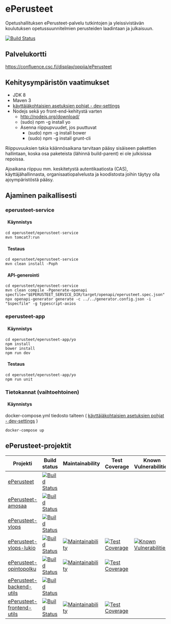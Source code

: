 # ePerusteet 

Opetushallituksen ePerusteet-palvelu tutkintojen ja yleissivistävän koulutuksen opetussuunnitelmien perusteiden laadintaan ja julkaisuun.

[![Build Status](https://travis-ci.org/Opetushallitus/eperusteet.svg?branch=master)](https://travis-ci.org/Opetushallitus/eperusteet)


## Palvelukortti
<https://confluence.csc.fi/display/oppija/ePerusteet>

## Kehitysympäristön vaatimukset

- JDK 8
- Maven 3
- [käyttäjäkohtaisien asetuksien pohjat - dev-settings](/dev-settings.md)
- Nodejs sekä yo front-end-kehitystä varten
  - <http://nodejs.org/download/>
  - (sudo) npm -g install yo
  - Asenna riippupvuudet, jos puuttuvat
    - (sudo) npm -g install bower
    - (sudo) npm -g install grunt-cli

Riippuvuuksien takia käännösaikana tarvitaan pääsy sisäiseen pakettien hallintaan, koska osa paketeista (lähinnä build-parent) ei ole julkisissa repoissa.

Ajoaikana riippuu mm. keskitetystä autentikaatiosta (CAS), käyttäjähallinnasta, organisaatiopalvelusta ja koodistosta joihin täytyy olla ajoympäristöstä pääsy.

## Ajaminen paikallisesti

### eperusteet-service

  #### &nbsp;&nbsp;Käynnistys

  ```
  cd eperusteet/eperusteet-service
  mvn tomcat7:run
  ```

  #### &nbsp;&nbsp;Testaus

  ```
  cd eperusteet/eperusteet-service
  mvn clean install -Poph
  ```

  #### &nbsp;&nbsp;API-generointi

  ```
  cd eperusteet/eperusteet-service  
  mvn clean compile -Pgenerate-openapi
  specfile="$EPERUSTEET_SERVICE_DIR/target/openapi/eperusteet.spec.json"
  npx openapi-generator generate -c ../../generator.config.json -i "$specfile" -g typescript-axios
  ```

### eperusteet-app

  #### &nbsp;&nbsp;Käynnistys

  ```
  cd eperusteet/eperusteet-app/yo
  npm install
  bower install
  npm run dev
  ```

  #### &nbsp;&nbsp;Testaus

  ```
  cd eperusteet/eperusteet-app/yo
  npm run unit
  ```

### Tietokannat (vaihtoehtoinen)
  
  #### &nbsp;&nbsp;Käynnistys

  docker-compose.yml tiedosto talteen ( [käyttäjäkohtaisien asetuksien pohjat - dev-settings](/dev-settings.md) )

  ```
  docker-compose up
  ```

## ePerusteet-projektit

  Projekti | Build status | Maintainability | Test Coverage | Known Vulnerabilities
  -------- | ------------ | --------------- | ------------- | ----------------------
  [ePerusteet](https://github.com/Opetushallitus/eperusteet) | [![Build Status](https://travis-ci.org/Opetushallitus/eperusteet.svg?branch=master)](https://travis-ci.org/Opetushallitus/eperusteet)
  [ePerusteet-amosaa](https://github.com/Opetushallitus/eperusteet-amosaa) | [![Build Status](https://travis-ci.org/Opetushallitus/eperusteet-amosaa.svg?branch=master)](https://travis-ci.org/Opetushallitus/eperusteet-amosaa)
  [ePerusteet-ylops](https://github.com/Opetushallitus/eperusteet-ylops) | [![Build Status](https://travis-ci.org/Opetushallitus/eperusteet-ylops.svg?branch=master)](https://travis-ci.org/Opetushallitus/eperusteet-ylops)
  [ePerusteet-ylops-lukio](https://github.com/Opetushallitus/eperusteet-ylops-lukio) | [![Build Status](https://travis-ci.org/Opetushallitus/eperusteet-ylops-lukio.svg?branch=master)](https://travis-ci.org/Opetushallitus/eperusteet-ylops-lukio) | [![Maintainability](https://api.codeclimate.com/v1/badges/eea9e59302df6e343d57/maintainability)](https://codeclimate.com/github/Opetushallitus/eperusteet-ylops-lukio/maintainability) | [![Test Coverage](https://api.codeclimate.com/v1/badges/eea9e59302df6e343d57/test_coverage)](https://codeclimate.com/github/Opetushallitus/eperusteet-ylops-lukio/test_coverage) | [![Known Vulnerabilities](https://snyk.io/test/github/Opetushallitus/eperusteet-ylops-lukio/badge.svg)](https://snyk.io/test/github/Opetushallitus/eperusteet-ylops-lukio)
  [ePerusteet-opintopolku](https://github.com/Opetushallitus/eperusteet-opintopolku) | [![Build Status](https://travis-ci.org/Opetushallitus/eperusteet-opintopolku.svg?branch=master)](https://travis-ci.org/Opetushallitus/eperusteet-opintopolku) | [![Maintainability](https://api.codeclimate.com/v1/badges/24fc0c3e2b968b432319/maintainability)](https://codeclimate.com/github/Opetushallitus/eperusteet-opintopolku/maintainability) | [![Test Coverage](https://api.codeclimate.com/v1/badges/24fc0c3e2b968b432319/test_coverage)](https://codeclimate.com/github/Opetushallitus/eperusteet-opintopolku/test_coverage)
  [ePerusteet-backend-utils](https://github.com/Opetushallitus/eperusteet-backend-utils) | [![Build Status](https://travis-ci.org/Opetushallitus/eperusteet-backend-utils.svg?branch=master)](https://travis-ci.org/Opetushallitus/eperusteet-backend-utils)
  [ePerusteet-frontend-utils](https://github.com/Opetushallitus/eperusteet-frontend-utils) | [![Build Status](https://travis-ci.org/Opetushallitus/eperusteet-frontend-utils.svg?branch=master)](https://travis-ci.org/Opetushallitus/eperusteet-frontend-utils) | [![Maintainability](https://api.codeclimate.com/v1/badges/f782a4a50622ae34a2bd/maintainability)](https://codeclimate.com/github/Opetushallitus/eperusteet-frontend-utils/maintainability) | [![Test Coverage](https://api.codeclimate.com/v1/badges/f782a4a50622ae34a2bd/test_coverage)](https://codeclimate.com/github/Opetushallitus/eperusteet-frontend-utils/test_coverage)
